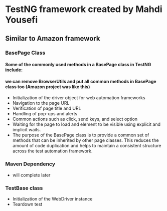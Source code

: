 # TestNG framework created by Mahdi Yousefi


## Similar to Amazon framework

### BasePage Class
#### Some of the commonly used methods in a BasePage class in TestNG include:
#### we can remove BrowserUtils and put all common methods in BasePage class too (Amazon project was like this)

* Initialization of the driver object for web automation frameworks
* Navigation to the page URL
* Verification of page title and URL
* Handling of pop-ups and alerts
* Common actions such as click, send keys, and select option
* Waiting for the page to load and element to be visible using explicit and implicit waits.
* The purpose of the BasePage class is to provide a common set of methods that can be inherited by other page classes. This reduces the amount of code duplication and helps to maintain a consistent structure across the test automation framework.

### Maven Dependency
* will complete later



### TestBase class
*   Initialization of the WebDriver instance
*   Teardown test

